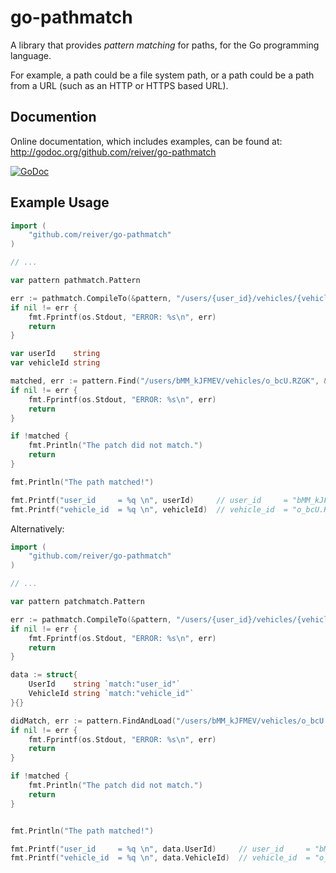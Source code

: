 # go-pathmatch

A library that provides *pattern matching* for paths, for the Go programming language.

For example, a path could be a file system path, or a path could be a path from a URL (such as an HTTP or HTTPS based URL).


## Documention

Online documentation, which includes examples, can be found at: http://godoc.org/github.com/reiver/go-pathmatch

[![GoDoc](https://godoc.org/github.com/reiver/go-pathmatch?status.svg)](https://godoc.org/github.com/reiver/go-pathmatch)


## Example Usage
```go
import (
	"github.com/reiver/go-pathmatch"
)

// ...

var pattern pathmatch.Pattern

err := pathmatch.CompileTo(&pattern, "/users/{user_id}/vehicles/{vehicle_id}")
if nil != err {
	fmt.Fprintf(os.Stdout, "ERROR: %s\n", err)
	return
}

var userId    string
var vehicleId string

matched, err := pattern.Find("/users/bMM_kJFMEV/vehicles/o_bcU.RZGK", &userId, &vehicleId)
if nil != err {
	fmt.Fprintf(os.Stdout, "ERROR: %s\n", err)
	return
}

if !matched {
	fmt.Println("The patch did not match.")
	return
}

fmt.Println("The path matched!")

fmt.Printf("user_id     = %q \n", userId)     // user_id     = "bMM_kJFMEV"
fmt.Printf("vehicle_id  = %q \n", vehicleId)  // vehicle_id  = "o_bcU.RZGK"
```

Alternatively:
```go
import (
	"github.com/reiver/go-pathmatch"
)

// ...

var pattern patchmatch.Pattern

err := pathmatch.CompileTo(&pattern, "/users/{user_id}/vehicles/{vehicle_id}")
if nil != err {
	fmt.Fprintf(os.Stdout, "ERROR: %s\n", err)
	return
}

data := struct{
	UserId    string `match:"user_id"`
	VehicleId string `match:"vehicle_id"`
}{}

didMatch, err := pattern.FindAndLoad("/users/bMM_kJFMEV/vehicles/o_bcU.RZGK", &data)
if nil != err {
	fmt.Fprintf(os.Stdout, "ERROR: %s\n", err)
	return
}

if !matched {
	fmt.Println("The patch did not match.")
	return
}


fmt.Println("The path matched!")

fmt.Printf("user_id     = %q \n", data.UserId)     // user_id     = "bMM_kJFMEV"
fmt.Printf("vehicle_id  = %q \n", data.VehicleId)  // vehicle_id  = "o_bcU.RZGK"
```
